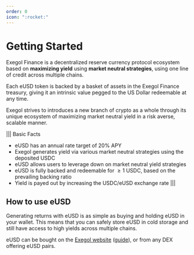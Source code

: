 ```yaml
---
order: 0
icon: ":rocket:"
---
```


# Getting Started

Exegol Finance is a decentralized reserve currency protocol ecosystem based on **maximizing yield** using **market neutral strategies**, using one line of credit across multiple chains.

Each eUSD token is backed by a basket of assets in the Exegol Finance treasury, giving it an intrinsic value pegged to the US Dollar redeemable at any time.

Exegol strives to introduces a new branch of crypto as a whole through its unique ecosystem of maximizing market neutral yield in a risk averse, scalable manner.

||| Basic Facts

- eUSD has an annual rate target of 20% APY
- Exegol generates yield via various market neutral strategies using the deposited USDC
- eUSD allows users to leverage down on market neutral yield strategies
- eUSD is fully backed and redeemable for $\geq 1 \text{ USDC}$, based on the prevailing backing ratio
- Yield is payed out by increasing the USDC/eUSD exchange rate
  |||

## How to use eUSD

Generating returns with eUSD is as simple as buying and holding eUSD in your wallet. This means that you can safely store eUSD in cold storage and still have access to high yields across multiple chains.

eUSD can be bought on the [Exegol website](https://www.exegol.fi) ([guide](./howto.md)), or from any DEX offering eUSD pairs.
